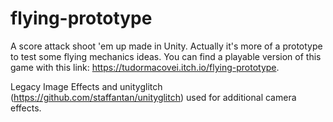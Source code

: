 # flying-prototype
A score attack shoot 'em up made in Unity. Actually it's more of a prototype to test some flying mechanics ideas. You can find a playable version of this game with this link: https://tudormacovei.itch.io/flying-prototype.

Legacy Image Effects and unityglitch (https://github.com/staffantan/unityglitch) used for additional camera effects.
